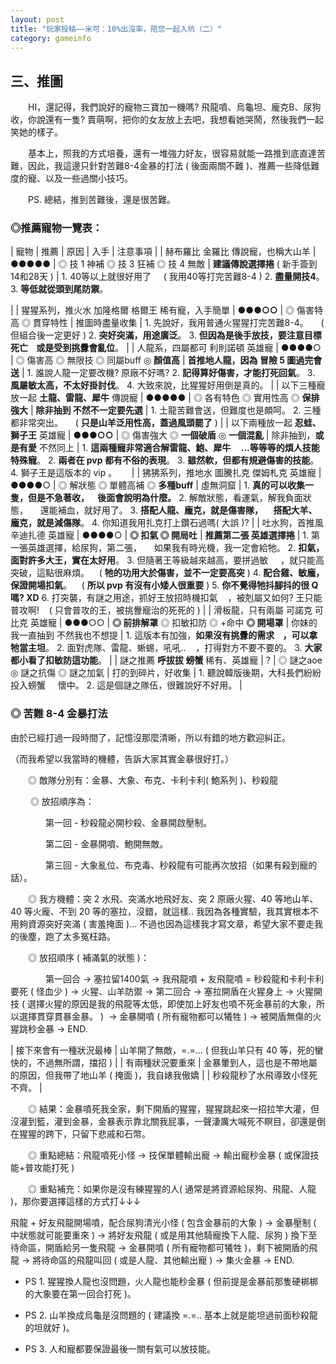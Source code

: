 ```yaml
---
layout: post
title: "玩家投稿——米可：10%出沒率，陪您一起入坑（二）"
category: gameinfo
---
```


## 三、推圖

　　HI，還記得，我們說好的寵物三寶加一機嗎? 飛龍噴、烏龜坦、龐克B、尿狗收，你說還有一隻? 賣萌啊，把你的女友放上去吧，我想看她哭鬧，然後我們一起笑她的樣子。

　　基本上，照我的方式培養，還有一堆強力好友，很容易就能一路推到底直達苦難，因此，我這邊只針對苦難8-4金暴的打法 ( 後面兩關不難 )、推薦一些降低難度的寵、以及一些過關小技巧。

　　PS. 總結，推到苦難後，還是很苦難。


### ◎推薦寵物一覽表：



| 寵物 | 推薦 | 原因 | 入手 | 注意事項 |
| 赫布羅比
金羅比
傳說寵，也稱大山羊 | **●**●●●● | ◎ 技 1 神補
◎ 技 3 狂補
◎ 技 4 無敵 | **建議傳說選擇捲**
( 新手簽到14和28天 ) | 1\. 40等以上就很好用了
    ( 我用40等打完苦難8-4 )
2\. **盡量開技4**。
3\. **等低就從頭到尾防禦**。

 |
| 猩猩系列，推火水
加隆格爾
格爾王
稀有寵，入手簡單 | **●●●○○** | ◎ 傷害特高
◎ 貫穿特性
 | 推圖時盡量收集 | 1\. 先說好，我用普通火猩猩打完苦難8-4。
    ( 但組合後一定更好 )
2\. **突好突滿，用途廣泛**。
3\. **但因為是後手放技，要注意目標死亡
   或是受到挑釁會亂位**。 |
| 人龍系，四屬都可
利則諾頓
英雄寵 | ●●●●○ | ◎ 傷害高
◎ 無限技
◎ 同屬buff
◎ **顏值高** | **首推地人龍，因為
冒險 5 圖過完會送** | 1\. 誰說人龍一定要改機? 原廠不好嗎?
2\. **記得算好傷害，才能打死回氣**。
3\. **風屬敏太高，不太好掛討伐**。
4\. 大致來說，比猩猩好用倒是真的。 |
| 以下三種寵放一起
**土龍、雷龍、犀牛**
傳說寵 | ●●●●● | ◎ 各有特色
◎ 實用性高
◎ **保排強大** | **除非抽到
不然不一定要先選**
 | 1\. 土龍苦難會送，但難度也是頗呵。
2\. 三種都非常突出。
    ( **只是山羊泛用性高，蓋過風頭罷了** ) |
| 以下兩種放一起
**忍蛙、獅子王**
英雄寵 | **●●●○○** | ◎ 傷害強大
◎ **一個破盾**
◎ **一個混亂** | 除非抽到，**或是有愛**
不然同上 | 1\. **這兩種寵非常適合解雷龍、鮑、犀牛
    ...等等等的煩人技能特殊寵**。
2\. **兩者在 pvp 都有不俗的表現**。
3\. **雖然軟，但都有規避傷害的技能**。
4\. 獅子王是這版本的 vip 。
     |
| 狒狒系列，推地水
圖騰扎克
傑姆札克
英雄寵 | ●●●●○ | ◎ 解狀態
◎ 單體高補
◎ **多種buff** | 虛無洞窟 | 1\. **真的可以收集一隻，但是不急著收，
   後面會說明為什麼。**
2\. 解敵狀態，看運氣，解我負面狀態，
    還能補血，就好用了。
3\. **搭配人龍、龐克，就是傷害隊，
    搭配大羊、龐克，就是減傷隊**。
4\. 你知道我用扎克打上鑽石過嗎( 大誤 )? |
| 吐水狗，首推風
辛迪扎德
英雄寵 | ●●●●○ | **◎ 扣氣
◎ 開局吐** | **推薦第二張
英雄選擇捲** | 1\. 第一張英雄選擇，給尿狗，第二張，
    如果我有時光機，我一定會給牠。
2\. **扣氣，面對許多大王，實在太好用**。
3\. 但隨著王等級越來越高，要拼過敏
    ，就只能高突破，這點很麻煩。
   ( **牠的功用大於傷害，並不一定要高突** )
4\. **配合雞、敏龐，保證開場扣氣**。
   ( **所以 pvp 有沒有小矮人很重要** )
5\. **你不覺得牠抖腳抖的很 Q 嗎? XD**
6\. 打突襲，有謎之用途，抓好王放招時機扣氣
   ，被剋屬又如何? 王只能普攻啊!
   ( 只會普攻的王，被挑釁寵治的死死的 ) |
| 滑板龍，只有兩屬
可諾克
可比克
英雄寵 | ●●●○○ | **◎ 前排解罩**
◎ 扣敏扣防
◎ +命中
**◎ 開場罩** | 你妹的我一直抽到
不然我也不想提 | 1\. 這版本有加強，**如果沒有挑釁的需求
   ，可以拿牠當主坦**。
2\. 面對虎隊、雷龍、蜥蜴，吼吼..
   ，打得對方不要不要的。
3\. **大家都小看了扣敏防這功能**。 |
| 謎之推薦
**呼拔拔
螃蟹**
稀有、英雄寵 | ? | ◎ 謎之aoe
◎ 謎之抗傷
◎ 謎之加氣 | 打的到碎片，好收集 | 1\. 聽說韓版後期，大科長們紛紛投入螃蟹
    懷中。
2\. 這是個謎之隊伍，很難說好不好用。 |


### ◎ 苦難 8-4 金暴打法

由於已經打過一段時間了，記憶沒那麼清晰，所以有錯的地方歡迎糾正。

（而我希望以我當時的機體，告訴大家其實金暴很好打。）

　　◎ 敵隊分別有：金暴、大象、布克、卡利卡利( 鮑系列 )、秒殺龍

　　 ◎ 放招順序為：

　　　　第一回 - 秒殺龍必開秒殺、金暴開啟壓制。

　　　　第二回 - 金暴開噴、鮑開無敵。

　　　　第三回 - 大象亂位、布克毒、秒殺龍有可能再次放招（如果有殺到寵的話）。

　　◎ 我方機體：突 2 水飛、突滿水地飛好友、突 2 原廠火猩、40 等地山羊、40 等火龐、不到 20 等的塞拉，沒錯，就這樣.. 我因為各種實驗，我其實根本不用夠資源突好突滿 ( 害羞掩面 )... 不過也因為這樣我才寫文章，希望大家不要走我的後塵，跑了太多冤枉路。

　　◎ 放招順序 ( 補滿氣的狀態 )：

　　　　第一回合 → 塞拉留1400氣 → 我飛龍噴 + 友飛龍噴 = 秒殺龍和卡利卡利要死 ( 怪血少 ) → 火猩、山羊防禦 → 第二回合 → 塞拉開盾在火猩身上 → 火猩開技 ( 選擇火猩的原因是我的飛龍等太低，即使加上好友也噴不死金暴前的大象，所以選擇貫穿貫暴金暴。 )  → 金暴開噴 ( 所有寵物都可以犧牲 ) → 被開盾無傷的火猩跳秒金暴 → END.



| 接下來會有一種狀況最棒 | 山羊開了無敵，=.=... ( 但我山羊只有 40 等，死的蠻快的，不過無所謂，擋招 ) |
| 有兩種狀況要重來 | 金暴暈到人，這也是不帶地屬的原因，但我帶了地山羊 ( 掩面 )，我自婊我傲嬌 |
| 秒殺龍秒了水飛導致小怪死不齊。
 |



　　◎ 結果：金暴噴死我全家，剩下開盾的猩猩，猩猩跳起來一招拉竿大灌，但沒灌到籃，灌到金暴，金暴表示靠北關我屁事，一聲淒厲大喊死不瞑目，卻還是倒在猩猩的跨下，只留下悲戚和石幣。

　　◎ 重點總結：飛龍噴死小怪 → 技保單體輸出寵 → 輸出寵秒金暴 ( 或保證技能+普攻能打死 )

　　◎ 重點補充：如果你是沒有練猩猩的人( 通常是將資源給尿狗、飛龍、人龍 )，那你要選擇這樣的方式打↓↓↓

飛龍 + 好友飛龍開場噴，配合尿狗清光小怪 ( 包含金暴前的大象 ) → 金暴壓制 ( 中狀態就可能要重來 ) → 將好友飛龍 ( 或是用其他騎寵換下人龍、尿狗 ) 換下至待命區，開盾給另一隻飛龍 → 金暴開噴 ( 所有寵物都可犧牲 )，剩下被開盾的飛龍 → 將待命區的飛龍叫回 ( 或是人龍、其他輸出寵 ) → 集火金暴 → END.

- PS 1\. 猩猩換人龍也沒問題，火人龍也能秒金暴 ( 但前提是金暴前那隻硬梆梆的大象要在第一回合打死 )。

- PS 2\. 山羊換成烏龜是沒問題的 ( 建議換 =.=.. 基本上就是能坦過前面秒殺龍的坦就好 )。

- PS 3\. 人和寵都要保證最後一關有氣可以放技能。










